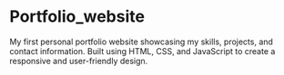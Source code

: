 # Portfolio_website
My first personal portfolio website showcasing my skills, projects, and contact information. Built using HTML, CSS, and JavaScript to create a responsive and user-friendly design.
